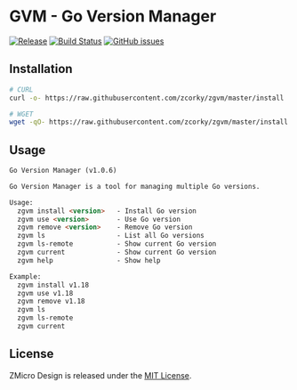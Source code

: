 # GVM - Go Version Manager

[![Release](https://img.shields.io/github/tag/zmicro-design/plugin-gvm.svg?label=Release)](https://github.com/zmicro-design/plugin-gvm/tags)
[![Build Status](https://github.com/zmicro-design/plugin-gvm/actions/workflows/ci.yml/badge.svg?branch=master)](https://github.com/zmicro-design/plugin-gvm/actions/workflows/ci.yml)
[![GitHub issues](https://img.shields.io/github/issues/zmicro-design/plugin-gvm.svg)](https://github.com/zmicro-design/plugin-gvm/issues)


## Installation

```bash
# CURL
curl -o- https://raw.githubusercontent.com/zcorky/zgvm/master/install | bash

# WGET
wget -qO- https://raw.githubusercontent.com/zcorky/zgvm/master/install | bash
```

## Usage

```markdown
Go Version Manager (v1.0.6)

Go Version Manager is a tool for managing multiple Go versions.

Usage:
  zgvm install <version>   - Install Go version
  zgvm use <version>       - Use Go version
  zgvm remove <version>    - Remove Go version
  zgvm ls                  - List all Go versions
  zgvm ls-remote           - Show current Go version
  zgvm current             - Show current Go version
  zgvm help                - Show help

Example:
  zgvm install v1.18
  zgvm use v1.18
  zgvm remove v1.18
  zgvm ls
  zgvm ls-remote
  zgvm current
```

## License
ZMicro Design is released under the [MIT License](./LICENSE).